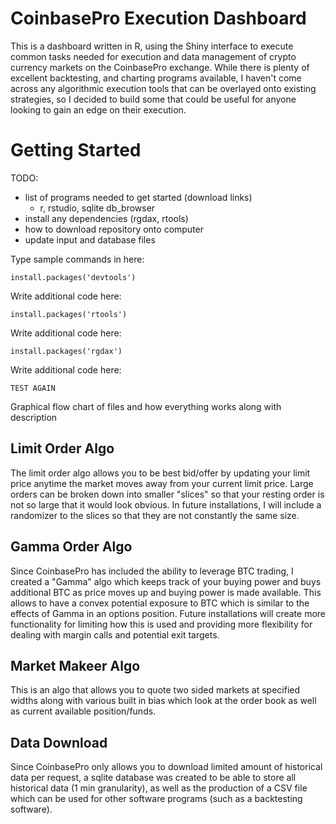 # CoinbasePro Execution Dashboard
  This is a dashboard written in R, using the Shiny interface to execute common tasks needed for execution and data management
of crypto currency markets on the CoinbasePro exchange.  While there is plenty of excellent backtesting, and charting programs available,
I haven't come across any algorithmic execution tools that can be overlayed onto existing strategies, so I decided to build some that could 
be useful for anyone looking to gain an edge on their execution.

# Getting Started
TODO: 
- list of programs needed to get started (download links)
  - r, rstudio, sqlite db_browser
- install any dependencies (rgdax, rtools)
- how to download repository onto computer
- update input and database files

Type sample commands in here:
```
install.packages('devtools')
```

Write additional code here:
```
install.packages('rtools')
```

Write additional code here:
```
install.packages('rgdax')
```
Write additional code here:
```
TEST AGAIN
```

Graphical flow chart of files and how everything works along with description

## Limit Order Algo
  The limit order algo allows you to be best bid/offer by updating your limit price anytime the market moves away from your current limit price.  Large orders can be broken down into smaller "slices" so that your resting order is not so large that it would look obvious.  In future installations, I will include a randomizer to the slices so that they are not constantly the same size. 
  
## Gamma Order Algo
  Since CoinbasePro has included the ability to leverage BTC trading, I created a "Gamma" algo which keeps track of your buying power and buys additional BTC as price moves up and buying power is made available.  This allows to have a convex potential exposure to BTC which is similar to the effects of Gamma in an options position.  Future installations will create more functionality for limiting how this is used and providing more flexibility for dealing with margin calls and potential exit targets.  

## Market Makeer Algo
  This is an algo that allows you to quote two sided markets at specified widths along with various built in bias which look at the order book as well as current available position/funds.

## Data Download
  Since CoinbasePro only allows you to download limited amount of historical data per request, a sqlite database was created to be able to store all historical data (1 min granularity), as well as the production of a CSV file which can be used for other software programs (such as a backtesting software).  
